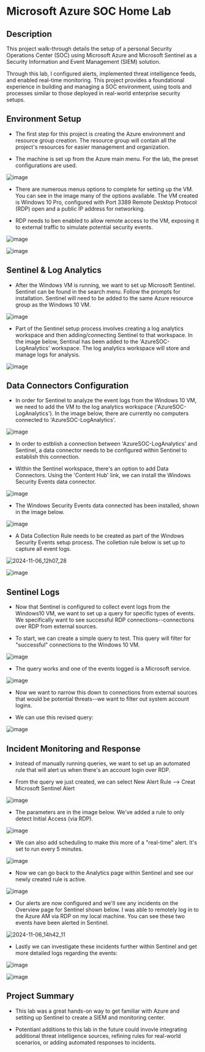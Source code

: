 <h1>Microsoft Azure SOC Home Lab</h1>

<h2>Description</h2>

This project walk-through details the setup of a personal Security Operations Center (SOC) using Microsoft Azure and Microsoft Sentinel as a Security Information and Event Management (SIEM) solution. 

Through this lab, I configured alerts, implemented threat intelligence feeds, and enabled real-time monitoring. This project provides a foundational experience in building and managing a SOC environment, using tools and processes similar to those deployed in real-world enterprise security setups.
<br>

<h2>Environment Setup</h2>

- The first step for this project is creating the Azure environment and resource group creation. The resource group will contain all the project's resources for easier management and organization.

- The machine is set up from the Azure main menu. For the lab, the preset configurations are used. 


![image](https://github.com/user-attachments/assets/bde790f1-2deb-41c1-b5ab-8cf681a94636)


- There are numerous menus options to complete for setting up the VM. You can see in the image many of the options available. The VM created is Windows 10 Pro, configured with Port 3389 Remote Desktop Protocol (RDP) open and a public IP address for networking.

- RDP needs to ben enabled to allow remote access to the VM, exposing it to external traffic to simulate potential security events. 


![image](https://github.com/user-attachments/assets/326e0fa3-14b8-4e9f-82a7-cc4874184a89)


![image](https://github.com/user-attachments/assets/87c214dd-9573-4f53-800a-8c0e6a908164)



<h2>Sentinel & Log Analytics</h2>

- After the Windows VM is running, we want to set up Microsoft Sentinel. Sentinel can be found in the search menu. Follow the prompts for installation. Sentinel will need to be added to the same Azure resource group as the Windows 10 VM. 


![image](https://github.com/user-attachments/assets/f287f8e8-226c-4fb4-9586-f6a54d4c4adf)


- Part of the Sentinel setup process involves creating a log analytics workspace and then adding/connecting Sentinel to that workspace. In the image below, Sentinal has been added to the 'AzureSOC-LogAnalytics' workspace. The log analytics workspace will store and manage logs for analysis. 


![image](https://github.com/user-attachments/assets/64dc8b06-10cb-442d-9ff7-6d5659f97aae)


<h2>Data Connectors Configuration</h2>

- In order for Sentinel to analyze the event logs from the Windows 10 VM, we need to add the VM to the log analytics workspace ('AzureSOC-LogAnalytics'). In the image below, there are currently no computers connected to 'AzureSOC-LogAnalytics'. 

![image](https://github.com/user-attachments/assets/3213c8ea-ea3e-4031-a9a2-08daefe1d74f)


- In order to estblish a connection between 'AzureSOC-LogAnalytics' and Sentinel, a data connector needs to be configured within Sentinel to establish this connection. 

- Within the Sentinel workspace, there's an option to add Data Connectors. Using the 'Content Hub' link, we can install the Windows Security Events data connector.

![image](https://github.com/user-attachments/assets/7c6bc876-114c-4b68-891f-a33cbea04d15)


- The Windows Security Events data connected has been installed, shown in the image below.


![image](https://github.com/user-attachments/assets/d7821b0d-007c-4f21-8bc7-0f5de369f795)


- A Data Collection Rule needs to be created as part of the Windows Security Events setup process. The colletion rule below is set up to capture all event logs. 


![2024-11-06_12h07_28](https://github.com/user-attachments/assets/a80b928f-dbcd-4799-93a5-329d58638c1a)


![image](https://github.com/user-attachments/assets/8bc1d9aa-6453-4ccb-9033-0cc6faffc3cb)


<h2>Sentinel Logs</h2>

- Now that Sentinel is configured to collect event logs from the Windows10 VM, we want to set up a query for specific types of events. We specifically want to see successful RDP connections--connections over RDP from external sources.

- To start, we can create a simple query to test. This query will filter for "successful" connections to the Windows 10 VM.
 
![image](https://github.com/user-attachments/assets/e6ab15b9-df12-4817-9109-bd21472a5d50)


- The query works and one of the events logged is a Microsoft service.


![image](https://github.com/user-attachments/assets/92a34c55-a463-4cf3-80aa-87ec10fdac0a)


- Now we want to narrow this down to connections from external sources that would be potential threats--we want to filter out system account logins.

- We can use this revised query:


![image](https://github.com/user-attachments/assets/b4d45676-3b2d-43ad-a844-31a375053067)


<h2>Incident Monitoring and Response</h2>

- Instead of manually running queries, we want to set up an automated rule that will alert us when there's an account login over RDP. 

- From the query we just created, we can select New Alert Rule --> Creat Microsoft Sentinel Alert


![image](https://github.com/user-attachments/assets/83a2f49e-98d8-4a46-bf64-29fade33d93a)


- The parameters are in the image below. We've added a rule to only detect Initial Access (via RDP).


![image](https://github.com/user-attachments/assets/8db4d5fc-d7de-4cf0-9985-9d5337d4d8e3)


- We can also add scheduling to make this more of a "real-time" alert. It's set to run every 5 minutes.


![image](https://github.com/user-attachments/assets/7615bc0a-84b4-48f5-9886-ddd1be58983c)


- Now we can go back to the Analytics page within Sentinel and see our newly created rule is active.


![image](https://github.com/user-attachments/assets/60a9cee6-8b39-419d-a26f-2568fc81b328)


- Our alerts are now configured and we'll see any incidents on the Overview page for Sentinel shown below. I was able to remotely log in to the Azure AM via RDP on my local machine. You can see these two events have been alerted in Sentinel. 


![2024-11-06_14h42_11](https://github.com/user-attachments/assets/3c4f7788-c03f-4eae-91ec-6b780d8330b6)


- Lastly we can investigate these incidents further within Sentinel and get more detailed logs regarding the events:

![image](https://github.com/user-attachments/assets/9ae02817-3d60-4203-9b6d-ae7d9dcdf53c)


![image](https://github.com/user-attachments/assets/6e478963-33f9-4aaa-91ad-4c680ba5d754)


<h2>Project Summary</h2>

- This lab was a great hands-on way to get familiar with Azure and setiting up Sentinel to create a SIEM and monitoring center. 

-  Potentianl additions to this lab in the future could invovle integrating additional threat intelligence sources, refining rules for real-world scenarios, or adding automated responses to incidents.

